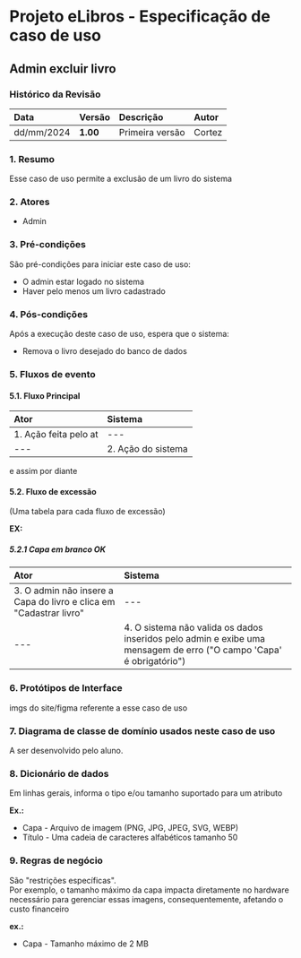 # Projeto eLibros - Especificação de caso de uso

## Admin excluir livro

### Histórico da Revisão 
|  Data  | Versão | Descrição | Autor |
|:-------|:-------|:----------|:------|
| dd/mm/2024 | **1.00** | Primeira versão  | Cortez |

### 1. Resumo 
Esse caso de uso permite a exclusão de um livro do sistema

### 2. Atores 
- Admin

### 3. Pré-condições
São pré-condições para iniciar este caso de uso:
- O admin estar logado no sistema
- Haver pelo menos um livro cadastrado

### 4. Pós-condições
Após a execução deste caso de uso, espera que o sistema:
- Remova o livro desejado do banco de dados

### 5. Fluxos de evento

#### 5.1. Fluxo Principal 
|  Ator  | Sistema |
|:-------|:------- |
|1. Ação feita pelo at | --- |
| --- |2. Ação do sistema | --- |
e assim por diante

#### 5.2. Fluxo de excessão

(Uma tabela para cada fluxo de excessão)

**EX:**

##### 5.2.1 Capa em branco OK
|  Ator  | Sistema |
|:-------|:------- |
|3. O admin não insere a Capa do livro e clica em "Cadastrar livro" | --- |
|--- |4. O sistema não valida os dados inseridos pelo admin e exibe uma mensagem de erro ("O campo 'Capa' é obrigatório") |

### 6. Protótipos de Interface
imgs do site/figma referente a esse caso de uso

### 7. Diagrama de classe de domínio usados neste caso de uso
A ser desenvolvido pelo aluno.

### 8. Dicionário de dados
Em linhas gerais, informa o tipo e/ou tamanho suportado para um atributo


**Ex.:<br>**
- Capa - Arquivo de imagem (PNG, JPG, JPEG, SVG, WEBP)
- Título - Uma cadeia de caracteres alfabéticos tamanho 50

### 9. Regras de negócio
São "restrições específicas". <br>
Por exemplo, o tamanho máximo da capa impacta diretamente no hardware necessário para gerenciar essas imagens, consequentemente, afetando o custo financeiro

**ex.:**
- Capa - Tamanho máximo de 2 MB
